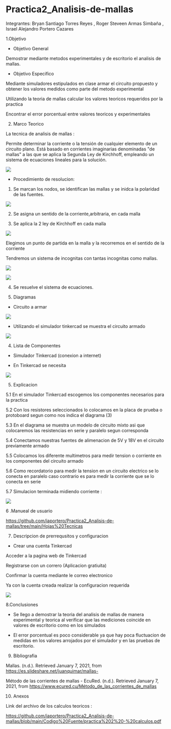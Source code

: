 # Practica2_Analisis-de-mallas
Integrantes: Bryan Santiago Torres Reyes , Roger Steveen Armas Simbaña , Israel Alejandro Portero Cazares

1.Objetivo

* Objetivo General

Demostrar mediante metodos experimentales y de escritorio el analisis de mallas.

*  Objetivo Especifico

Mediante simuladores estipulados en clase armar el circuito propuesto y  obtener los valores medidos como parte del metodo experimental

Utilizando la teoria de mallas calcular los valores teoricos requeridos por la practica

Encontrar el error porcentual entre valores teoricos y experimentales


2. Marco Teorico

La tecnica de  analisis de mallas  :

Permite determinar la corriente o la tensión de cualquier elemento de un circuito plano. Está basado en corrientes imaginarias denominadas "de mallas" a las que se aplica la Segunda Ley de Kirchhoff, empleando un sistema de ecuaciones lineales para la solución.

![](https://github.com/iaportero/Practica2_Analisis-de-mallas/blob/main/Imagenes/im%202.jpeg)

*  Procedimiento de  resolucion:

1. Se marcan los nodos, se identifican las mallas y se inidca la polaridad de las fuentes.

![](https://github.com/iaportero/Practica2_Analisis-de-mallas/blob/main/Imagenes/im%203.png)

2. Se asigna un sentido de la corriente,arbitraria, en cada malla

3. Se aplica  la 2 ley de Kirchhoff en cada malla

![](https://github.com/iaportero/Practica2_Analisis-de-mallas/blob/main/Imagenes/im%204.png)

Elegimos un punto de partida en la malla y la recorremos en el sentido de la corriente

Tendremos un sistema de incognitas  con tantas incognitas como mallas.

![](https://github.com/iaportero/Practica2_Analisis-de-mallas/blob/main/Imagenes/im%205.png)


![](https://github.com/iaportero/Practica2_Analisis-de-mallas/blob/main/Imagenes/im%206.png)

4. Se resuelve el sistema de ecuaciones.


3. Diagramas

*  Circuito a armar

![](https://github.com/iaportero/Practica2_Analisis-de-mallas/blob/main/Imagenes/im%207.png)


*  Utilizando el  simulador tinkercad se muestra el circuito armado

![](https://github.com/iaportero/Practica2_Analisis-de-mallas/blob/main/Imagenes/im%208.png)

4. Lista de Componentes

*  Simulador Tinkercad (conexion a internet)

*  En Tinkercad se necesita

![](https://github.com/iaportero/Practica2_Analisis-de-mallas/blob/main/Imagenes/im%209.png)

5. Explicacion

5.1  En el simulador Tinkercad escogemos los componentes necesarios para la practica 

5.2  Con los resistores seleccionados lo colocamos en la placa de prueba o protoboard segun como nos indica el diagrama (3)

5.3  En el diagrama se muestra un modelo de circuito mixto asi que colocaremos las resistencias en serie y paralelo segun corresponda

5.4 Conectamos nuestras fuentes de alimenacion de 5V y 18V en el circuito previamente armado

5.5 Colocamos los diferente multimetros  para medir tension o corriente en los componentes del circuito armado

5.6 Como recordatorio para medir la tension en un circuito electrico se lo conecta en paralelo caso contrario  es para medir la corriente que se lo conecta en serie

5.7 Simulacion terminada midiendo  corriente :

![](https://github.com/iaportero/Practica2_Analisis-de-mallas/blob/main/Imagenes/im%208.png)


6 .Manueal de usuario

https://github.com/iaportero/Practica2_Analisis-de-mallas/tree/main/Hojas%20Tecnicas

7. Descripcion de prerrequsitos y configuracion

* Crear una cuenta Tinkercad

Acceder a la pagina web de Tinkercad

Registrarse con un correro (Aplicacion gratiuita)

Confirmar la cuenta mediante le correo electronico

Ya con la cuenta creada realizar la configuracion requerida


![](https://github.com/iaportero/Practica1_LeyesKirchhoff/blob/main/Foto%208.png)


8.Conclusiones

*  Se llego a demostrar  la teoria del analisis de mallas de manera experimental y teorica al verificar que las mediciones coincide en valores  de escritorio como en los simulados


*  El error porcentual es poco considerable ya que hay poca  fluctuacion de medidas en los  valores arrojados por el simulador y en las pruebas de escritorio.

9. Bibliografia

Mallas. (n.d.). Retrieved January 7, 2021, from https://es.slideshare.net/juanquimar/mallas-


Método de las corrientes de mallas - EcuRed. (n.d.). Retrieved January 7, 2021, from https://www.ecured.cu/Método_de_las_corrientes_de_mallas


10. Anexos

Link del archivo de los calculos teoricos :

https://github.com/iaportero/Practica2_Analisis-de-mallas/blob/main/Codigo%20Fuente/practica%202%20-%20calculos.pdf



















